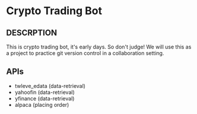 # Crypto Trading Bot

## DESCRPTION
This is crypto trading bot, it's early days. So don't judge! We will use this as a project to practice git version control in a collaboration setting.

## APIs
* twleve_edata (data-retrieval)
* yahoofin (data-retrieval)
* yfinance (data-retrieval)
* alpaca (placing order)